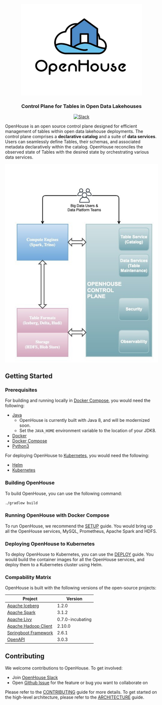 <html>
  <div align="center">
    <img src="docs/images/openhouse-logo.jpeg" alt="OpenHouse" width="400" height="300">
  </div>
  <h3 align="center">
    Control Plane for Tables in Open Data Lakehouses
  </h3>
  <div align="center">
      <a href="https://join.slack.com/t/openhouse-bap9266/shared_invite/zt-2bsi0t8pi-wUOeDvQr8j8d5yl3X8WQJQ">
        <img src="https://img.shields.io/badge/Slack-4A154B?logo=slack&logoColor=white" alt="Slack">
      </a>
  </div>
</html>

OpenHouse is an open source control plane designed for efficient management of tables within open data lakehouse
deployments. The control plane comprises a **declarative catalog** and a suite of **data services**. Users can
seamlessly define Tables, their schemas, and associated metadata declaratively within the catalog.
OpenHouse reconciles the observed state of Tables with the desired state by orchestrating various
data services.

<html>
  <div align="center">
    <img src="docs/images/openhouse-controlplane.jpeg">
  </div>
</html>

## Getting Started

### Prerequisites

For building and running locally in [Docker Compose](SETUP.md), you would need the following:

- [Java](https://www.oracle.com/java/technologies/downloads/)
  - OpenHouse is currently built with Java 8, and will be modernized soon.
  - Set the `JAVA_HOME` environment variable to the location of your JDK8.
- [Docker](https://www.docker.com/)
- [Docker Compose](https://docs.docker.com/compose/)
- [Python3](https://www.python.org/downloads/)

For deploying OpenHouse to [Kubernetes](DEPLOY.md), you would need the following:
- [Helm](https://helm.sh/docs/intro/install/)
- [Kubernetes](https://kubernetes.io/docs/setup/)

### Building OpenHouse

To build OpenHouse, you can use the following command:
```bash
./gradlew build
```

### Running OpenHouse with Docker Compose

To run OpenHouse, we recommend the [SETUP](SETUP.md) guide. You would bring up all the OpenHouse services, MySQL,
Prometheus, Apache Spark and HDFS.

### Deploying OpenHouse to Kubernetes

To deploy OpenHouse to Kubernetes, you can use the [DEPLOY](DEPLOY.md) guide. You would build the container images for
all the OpenHouse services, and deploy them to a Kubernetes cluster using Helm.

### Compability Matrix

OpenHouse is built with the following versions of the open-source projects:

| Project | Version |
| --- | --- |
| [Apache Iceberg](https://iceberg.apache.org/releases/#120-release) | 1.2.0 |
| [Apache Spark](https://spark.apache.org/releases/) | 3.1.2 |
| [Apache Livy](https://livy.apache.org/) | 0.7.0-incubating |
| [Apache Hadoop Client](https://hadoop.apache.org/releases.html) | 2.10.0 |
| [Springboot Framework](https://spring.io/projects/spring-boot) | 2.6.1 |
| [OpenAPI](https://swagger.io/specification/) | 3.0.3 |

## Contributing

We welcome contributions to OpenHouse. To get involved:

- Join [OpenHouse Slack](https://join.slack.com/t/openhouse-bap9266/shared_invite/zt-2bsi0t8pi-wUOeDvQr8j8d5yl3X8WQJQ)
- Open [Github Issue](https://github.com/linkedin/openhouse/issues) for the feature or bug you want to collaborate on

Please refer to the [CONTRIBUTING](CONTRIBUTING.md) guide for more details.
To get started on the high-level architecture, please refer to the [ARCHITECTURE](ARCHITECTURE.md) guide.
